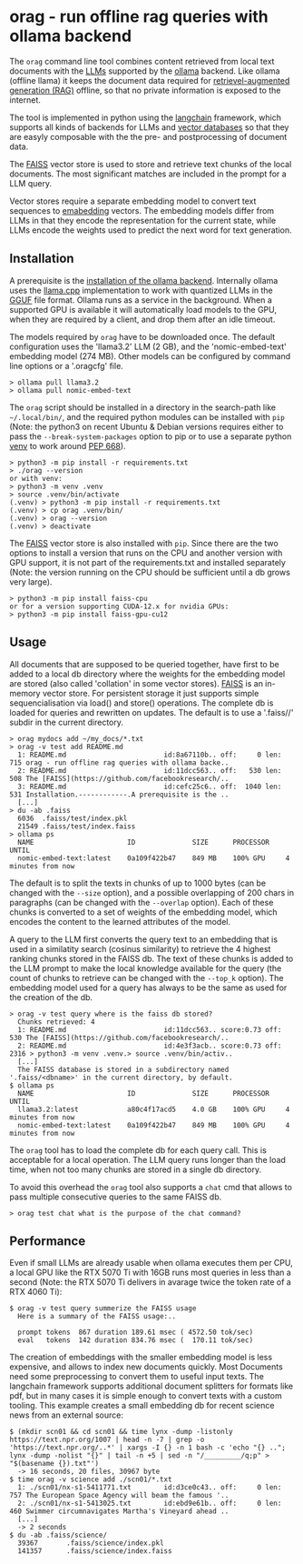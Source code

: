 orag - run offline rag queries with ollama backend
==================================================
The `orag` command line tool combines content retrieved from local text documents with 
the [LLMs](https://ollama.com/library) supported by the [ollama](https://github.com/ollama/ollama) backend.
Like ollama (offline llama) it keeps the document data required for
[retrievel-augmented generation (RAG)](https://en.wikipedia.org/wiki/Retrieval-augmented_generation) offline,
so that no private information is exposed to the internet.

The tool is implemented in python using the [langchain](https://python.langchain.com/docs/introduction/) framework,
which supports all kinds of backends for LLMs and [vector databases](https://en.wikipedia.org/wiki/Vector_database)
so that they are easyly composable with the the pre- and postprocessing of document data.

The [FAISS](https://github.com/facebookresearch/faiss) vector store is used to store and retrieve
text chunks of the local documents. The most significant matches are included in the prompt for a LLM query.

Vector stores require a separate embedding model to convert text sequences
to [emabedding](https://en.wikipedia.org/wiki/Embedding_(machine_learning)) vectors.
The embedding models differ from LLMs in that they encode the representation for
the current state, while LLMs encode the weights used to predict the next word
for text generation.

Installation
------------
A prerequisite is the [installation of the ollama backend](https://github.com/ollama/ollama/blob/main/README.md).
Internally ollama uses the [llama.cpp](https://github.com/ggml-org/llama.cpp) implementation to work with
quantized LLMs in the [GGUF](https://github.com/ggml-org/ggml/blob/master/docs/gguf.md) file format. Ollama
runs as a service in the background. When a supported GPU is available it will automatically load models
to the GPU, when they are required by a client, and drop them after an idle timeout.

The models required by `orag` have to be downloaded once. The default configuration uses
the 'llama3.2' LLM (2 GB), and the 'nomic-embed-text' embedding model (274 MB). Other models
can be configured by command line options or a '.oragcfg' file.
```
> ollama pull llama3.2
> ollama pull nomic-embed-text
```
The `orag` script should be installed in a directory in the search-path like `~/.local/bin/`,
and the required python modules can be installed with `pip` (Note: the python3 on recent
Ubuntu & Debian versions requires either to pass the `--break-system-packages` option to pip or
to use a separate python [venv](https://pipenv.pypa.io/en/latest/installation.html) to work
around [PEP 668](https://peps.python.org/pep-0668/)).
```
> python3 -m pip install -r requirements.txt
> ./orag --version
or with venv:
> python3 -m venv .venv
> source .venv/bin/activate
(.venv) > python3 -m pip install -r requirements.txt
(.venv) > cp orag .venv/bin/
(.venv) > orag --version
(.venv) > deactivate
```
The [FAISS](https://github.com/facebookresearch/faiss) vector store is also
installed with `pip`. Since there are the two options to install a version
that runs on the CPU and another version with GPU support, it is not part of
the requirements.txt and installed separately (Note: the version running on the
CPU should be sufficient until a db grows very large).
```
> python3 -m pip install faiss-cpu
or for a version supporting CUDA-12.x for nvidia GPUs:
> python3 -m pip install faiss-gpu-cu12
```
Usage
-----
All documents that are supposed to be queried together, have first to be
added to a local db directory where the weights for the embedding model
are stored (also called 'collation' in some vector stores). [FAISS](https://github.com/facebookresearch/faiss)
is an in-memory vector store. For persistent storage it just supports 
simple sequencialisation via load() and store() operations. The
complete db is loaded for queries and rewritten on updates.
The default is to use a '.faiss/<dbname>/' subdir in the current directory. 
```
> orag mydocs add ~/my_docs/*.txt
> orag -v test add README.md
  1: README.md                        id:8a67110b.. off:     0 len:  715 orag - run offline rag queries with ollama backe..
  2: README.md                        id:11dcc563.. off:   530 len:  508 The [FAISS](https://github.com/facebookresearch/..
  3: README.md                        id:cefc25c6.. off:  1040 len:  531 Installation.------------.A prerequisite is the ..
  [...]
> du -ab .faiss
  6036	.faiss/test/index.pkl
  21549	.faiss/test/index.faiss
> ollama ps
  NAME                       ID              SIZE      PROCESSOR    UNTIL              
  nomic-embed-text:latest    0a109f422b47    849 MB    100% GPU     4 minutes from now    
```
The default is to split the texts in chunks of up to 1000 bytes (can be changed with the `--size` option),
and a possible overlapping of 200 chars in paragraphs (can be changed with the `--overlap` option).
Each of these chunks is converted to a set of weights of the embedding model, which encodes
the content to the learned attributes of the model.


A query to the LLM first converts the query text to an embedding that is used 
in a similatity search (cosinus similarity) to retrieve the 4 highest ranking
chunks stored in the FAISS db. The text of these chunks is added to the LLM
prompt to make the local knowledge available for the query (the count of chunks
to retrieve can be changed with the `--top_k` option). The embedding model used
for a query has always to be the same as used for the creation of the db.
```
> orag -v test query where is the faiss db stored?
  Chunks retrieved: 4
  1: README.md                        id:11dcc563.. score:0.73 off:   530 The [FAISS](https://github.com/facebookresearch/..
  2: README.md                        id:4e3f3acb.. score:0.73 off:  2316 > python3 -m venv .venv.> source .venv/bin/activ..
  [...]
  The FAISS database is stored in a subdirectory named '.faiss/<dbname>' in the current directory, by default.
$ ollama ps
  NAME                       ID              SIZE      PROCESSOR    UNTIL              
  llama3.2:latest            a80c4f17acd5    4.0 GB    100% GPU     4 minutes from now    
  nomic-embed-text:latest    0a109f422b47    849 MB    100% GPU     4 minutes from now    
```
The `orag` tool has to load the complete db for each query call. This is
acceptable for a local operation. The LLM query runs longer than the load
time, when not too many chunks are stored in a single db directory.

To avoid this overhead the `orag` tool also supports a `chat` cmd that allows
to pass multiple consecutive queries to the same FAISS db.
```
> orag test chat what is the purpose of the chat command?
```
Performance
-----------
Even if small LLMs are already usable when ollama executes them per CPU,
a local GPU like the RTX 5070 Ti with 16GB runs most queries in less than
a second (Note: the RTX 5070 Ti delivers in avarage twice the token rate of
a RTX 4060 Ti):
```
$ orag -v test query summerize the FAISS usage
  Here is a summary of the FAISS usage:..

  prompt tokens  867 duration 189.61 msec ( 4572.50 tok/sec)
  eval   tokens  142 duration 834.76 msec (  170.11 tok/sec)
```
The creation of embeddings with the smaller embedding model is less expensive,
and allows to index new documents quickly. Most Documents need some preprocessing
to convert them to useful input texts. The langchain framework supports additional 
document splitters for formats like pdf, but in many cases it is simple enough to
convert texts with a custom tooling. This example creates a small embedding db
for recent science news from an external source:
```
$ (mkdir scn01 && cd scn01 && time lynx -dump -listonly https://text.npr.org/1007 | head -n -7 | grep -o 'https://text.npr.org/..*' | xargs -I {} -n 1 bash -c 'echo "{} .."; lynx -dump -nolist "{}" | tail -n +5 | sed -n "/_________/q;p" > "$(basename {}).txt"')
  -> 16 seconds, 20 files, 30967 byte
$ time orag -v science add ./scn01/*.txt
  1: ./scn01/nx-s1-5411771.txt        id:d3ce0c43.. off:     0 len:  757 The European Space Agency will beam the famous '..
  2: ./scn01/nx-s1-5413025.txt        id:ebd9e61b.. off:     0 len:  460 Swimmer circumnavigates Martha's Vineyard ahead ..
  [...]
  -> 2 seconds
$ du -ab .faiss/science/
  39367       .faiss/science/index.pkl
  141357      .faiss/science/index.faiss
```
